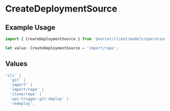 # CreateDeploymentSource

## Example Usage

```typescript
import { CreateDeploymentSource } from '@vercel/client/models/operations';

let value: CreateDeploymentSource = 'import/repo';
```

## Values

```typescript
'cli' |
  'git' |
  'import' |
  'import/repo' |
  'clone/repo' |
  'api-trigger-git-deploy' |
  'redeploy';
```
